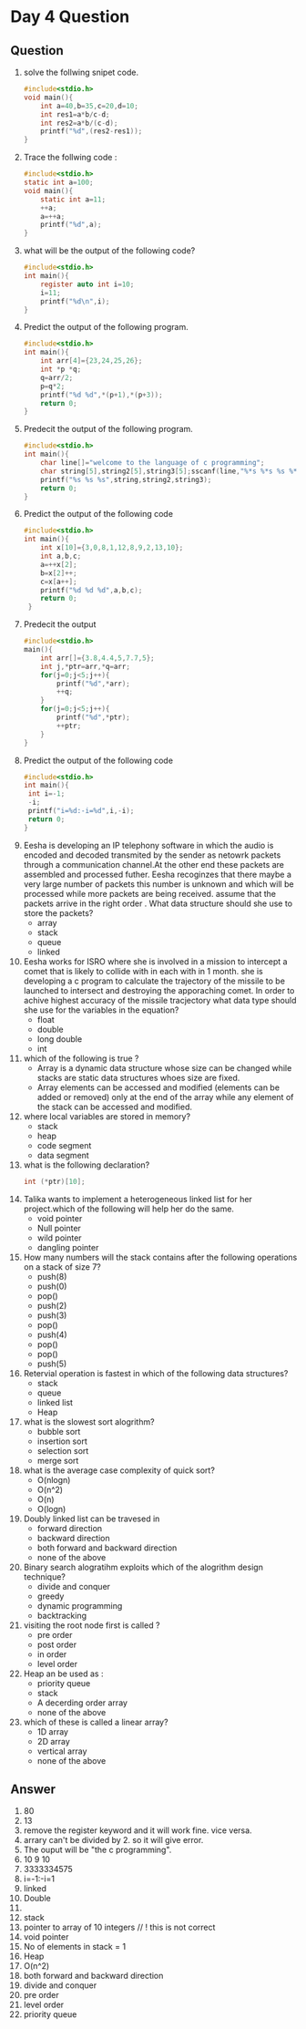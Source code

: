 # Day 4 Question

## Question

1. solve the follwing snipet code.
   ```c
   #include<stdio.h>
   void main(){
       int a=40,b=35,c=20,d=10;
       int res1=a*b/c-d;
       int res2=a*b/(c-d);
       printf("%d",(res2-res1));
   }
   ```
1. Trace the follwing code :
   ```c
   #include<stdio.h>
   static int a=100;
   void main(){
       static int a=11;
       ++a;
       a=++a;
       printf("%d",a);
   }
   ```
1. what will be the output of the following code?
   ```c
   #include<stdio.h>
   int main(){
       register auto int i=10;
       i=11;
       printf("%d\n",i);
   }
   ```
1. Predict the output of the following program.
   ```c
   #include<stdio.h>
   int main(){
       int arr[4]={23,24,25,26};
       int *p *q;
       q=arr/2;
       p=q*2;
       printf("%d %d",*(p+1),*(p+3));
       return 0;
   }
   ```
1. Predecit the output of the following program.
   ```c
   #include<stdio.h>
   int main(){
       char line[]="welcome to the language of c programming";
       char string[5],string2[5],string3[5];sscanf(line,"%*s %*s %s %*s %*s %s %s",string,string2,string3);
       printf("%s %s %s",string,string2,string3);
       return 0;
   }
   ```
1. Predict the output of the following code
   ```c
   #include<stdio.h>
   int main(){
       int x[10]={3,0,8,1,12,8,9,2,13,10};
       int a,b,c;
       a=++x[2];
       b=x[2]++;
       c=x[a++];
       printf("%d %d %d",a,b,c);
       return 0;
    }
   ```
1. Predecit the output
   ```c
   #include<stdio.h>
   main(){
       int arr[]={3.8,4.4,5,7.7,5};
       int j,*ptr=arr,*q=arr;
       for(j=0;j<5;j++){
           printf("%d",*arr);
           ++q;
       }
       for(j=0;j<5;j++){
           printf("%d",*ptr);
           ++ptr;
       }
   }
   ```
1. Predict the output of the following code
   ```c
   #include<stdio.h>
   int main(){
    int i=-1;
    -i;
    printf("i=%d:-i=%d",i,-i);
    return 0;
   }
   ```
1. Eesha is developing an IP telephony software in which the audio is encoded and decoded transmited by the sender as netowrk packets through a communication channel.At the other end these packets are assembled and processed futher. Eesha recoginzes that there maybe a very large number of packets this number is unknown and which will be processed while more packets are being received. assume that the packets arrive in the right order . What data structure should she use to store the packets?
   - array
   - stack
   - queue
   - linked
1. Eesha works for ISRO where she is involved in a mission to intercept a comet that is likely to collide with in each with in 1 month. she is developing a c program to calculate the trajectory of the missile to be launched to intersect and destroying the apporaching comet. In order to achive highest accuracy of the missile tracjectory what data type should she use for the variables in the equation?
   - float
   - double
   - long double
   - int
1. which of the following is true ?
   - Array is a dynamic data structure whose size can be changed while stacks are static data structures whoes size are fixed.
   - Array elements can be accessed and modified (elements can be added or removed) only at the end of the array while any element of the stack can be accessed and modified.
1. where local variables are stored in memory?
   - stack
   - heap
   - code segment
   - data segment
1. what is the following declaration?
   ```c
   int (*ptr)[10];
   ```
1. Talika wants to implement a heterogeneous linked list for her project.which of the following will help her do the same.
   - void pointer
   - Null pointer
   - wild pointer
   - dangling pointer
1. How many numbers will the stack contains after the following operations on a stack of size 7?
   - push(8)
   - push(0)
   - pop()
   - push(2)
   - push(3)
   - pop()
   - push(4)
   - pop()
   - pop()
   - push(5)
1. Retervial operation is fastest in which of the following data structures?
   - stack
   - queue
   - linked list
   - Heap
1. what is the slowest sort alogrithm?
   - bubble sort
   - insertion sort
   - selection sort
   - merge sort
1. what is the average case complexity of quick sort?
   - O(nlogn)
   - O(n^2)
   - O(n)
   - O(logn)
1. Doubly linked list can be travesed in
   - forward direction
   - backward direction
   - both forward and backward direction
   - none of the above
1. Binary search alogratihm exploits which of the alogrithm design technique?
   - divide and conquer
   - greedy
   - dynamic programming
   - backtracking
1. visiting the root node first is called ?
   - pre order
   - post order
   - in order
   - level order
1. Heap an be used as :
   - priority queue
   - stack
   - A decerding order array
   - none of the above
1. which of these is called a linear array?
   - 1D array
   - 2D array
   - vertical array
   - none of the above

## Answer

1. 80
1. 13
1. remove the register keyword and it will work fine. vice versa.
1. arrary can't be divided by 2. so it will give error.
1. The ouput will be "the c programming".
1. 10 9 10
1. 3333334575
1. i=-1:-i=1
1. linked
1. Double
1.
1. stack
1. pointer to array of 10 integers // ! this is not correct
1. void pointer
1. No of elements in stack = 1
1. Heap
1. O(n^2)
1. both forward and backward direction
1. divide and conquer
1. pre order
1. level order
1. priority queue
